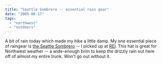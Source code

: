 ```yaml
---
title: "Seattle Sombrero -- essential rain gear"
date: "2005-08-17"
tags: 
  - "northwest"
  - "outdoors"
---
```


A bit of rain today which made my hike a little damp. My one essential piece of raingear is [the Seattle Sombrero](http://www.orgear.com/home/category/home/headware/rain_hats) -- I picked up at [REI](http://www.rei.com). This hat is great for Northwest weather -- a wide-enough brim to keep the drizzly rain out here off of almost my entire trunk. Won't go out without it.
